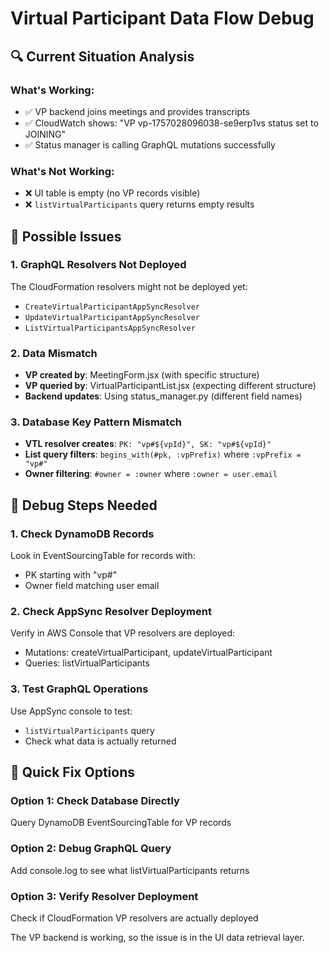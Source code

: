 # Virtual Participant Data Flow Debug

## 🔍 Current Situation Analysis

### **What's Working:**
- ✅ VP backend joins meetings and provides transcripts
- ✅ CloudWatch shows: "VP vp-1757028096038-se9erp1vs status set to JOINING"
- ✅ Status manager is calling GraphQL mutations successfully

### **What's Not Working:**
- ❌ UI table is empty (no VP records visible)
- ❌ `listVirtualParticipants` query returns empty results

## 🔧 Possible Issues

### **1. GraphQL Resolvers Not Deployed**
The CloudFormation resolvers might not be deployed yet:
- `CreateVirtualParticipantAppSyncResolver`
- `UpdateVirtualParticipantAppSyncResolver` 
- `ListVirtualParticipantsAppSyncResolver`

### **2. Data Mismatch**
- **VP created by**: MeetingForm.jsx (with specific structure)
- **VP queried by**: VirtualParticipantList.jsx (expecting different structure)
- **Backend updates**: Using status_manager.py (different field names)

### **3. Database Key Pattern Mismatch**
- **VTL resolver creates**: `PK: "vp#${vpId}", SK: "vp#${vpId}"`
- **List query filters**: `begins_with(#pk, :vpPrefix)` where `:vpPrefix = "vp#"`
- **Owner filtering**: `#owner = :owner` where `:owner = user.email`

## 🎯 Debug Steps Needed

### **1. Check DynamoDB Records**
Look in EventSourcingTable for records with:
- PK starting with "vp#"
- Owner field matching user email

### **2. Check AppSync Resolver Deployment**
Verify in AWS Console that VP resolvers are deployed:
- Mutations: createVirtualParticipant, updateVirtualParticipant
- Queries: listVirtualParticipants

### **3. Test GraphQL Operations**
Use AppSync console to test:
- `listVirtualParticipants` query
- Check what data is actually returned

## 🔧 Quick Fix Options

### **Option 1: Check Database Directly**
Query DynamoDB EventSourcingTable for VP records

### **Option 2: Debug GraphQL Query**
Add console.log to see what listVirtualParticipants returns

### **Option 3: Verify Resolver Deployment**
Check if CloudFormation VP resolvers are actually deployed

The VP backend is working, so the issue is in the UI data retrieval layer.
